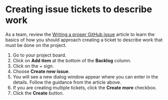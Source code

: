 # Creating issue tickets to describe work

As a team, review the [Writing a proper GitHub issue](https://medium.com/nyc-planning-digital/writing-a-proper-github-issue-97427d62a20f) article to learn the basics of how you should approach creating a ticket to describe work that must be done on the project.

1. Go to your project board.
2. Click on **Add item** at the bottom of the **Backlog** column.
3. Click on the + sign.
4. Choose **Create new issue**.
5. You will see a new dialog window appear where you can enter in the details. Follow the guidance from the article above.
6. If you are creating multiple tickets, click the **Create more** checkbox.
7. Click the **Create** button.